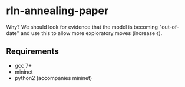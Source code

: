 # rln-annealing-paper
Why? We should look for evidence that the model is becoming "out-of-date" and use this to allow more exploratory moves (increase ϵ).


## Requirements
* gcc 7+
* mininet
* python2 (accompanies mininet)